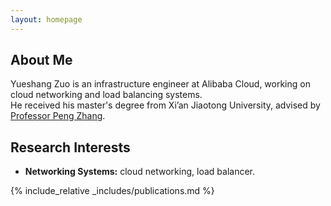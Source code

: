 ```yaml
---
layout: homepage
---
```


## About Me

Yueshang Zuo is an infrastructure engineer at Alibaba Cloud, working on cloud networking and load balancing systems.  
He received his master's degree from Xi’an Jiaotong University, advised by [Professor Peng Zhang](https://xjtu-netverify.github.io/people/pzhang/).

## Research Interests

- **Networking Systems:** cloud networking, load balancer.

<!-- ## News

- **[Feb. 2020]** Our paper about incremental learning is accepted to CVPR 2020.
- **[Feb. 2020]** We will host the ACM Multimedia Asia 2020 conference in Singapore!
- **[Sept. 2019]** Our paper about few-shot learning is accepted to NeurIPS 2019.
- **[Mar. 2019]** Our paper about few-shot learning is accepted to CVPR 2019. -->

{% include_relative _includes/publications.md %}

<!-- {% include_relative _includes/services.md %} -->
